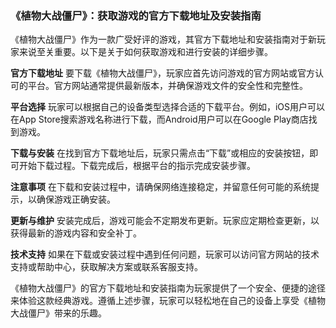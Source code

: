 ### 《植物大战僵尸》：获取游戏的官方下载地址及安装指南

《植物大战僵尸》作为一款广受好评的游戏，其官方下载地址和安装指南对于新玩家来说至关重要。以下是关于如何获取游戏和进行安装的详细步骤。

**官方下载地址**
要下载《植物大战僵尸》，玩家应首先访问游戏的官方网站或官方认可的平台。官方网站通常提供最新版本，并确保游戏文件的安全性和完整性。

**平台选择**
玩家可以根据自己的设备类型选择合适的下载平台。例如，iOS用户可以在App Store搜索游戏名称进行下载，而Android用户可以在Google Play商店找到游戏。

**下载与安装**
在找到官方下载地址后，玩家只需点击“下载”或相应的安装按钮，即可开始下载过程。下载完成后，根据平台的指示完成安装步骤。

**注意事项**
在下载和安装过程中，请确保网络连接稳定，并留意任何可能的系统提示，以确保游戏正确安装。

**更新与维护**
安装完成后，游戏可能会不定期发布更新。玩家应定期检查更新，以获得最新的游戏内容和安全补丁。

**技术支持**
如果在下载或安装过程中遇到任何问题，玩家可以访问官方网站的技术支持或帮助中心，获取解决方案或联系客服支持。

《植物大战僵尸》的官方下载地址和安装指南为玩家提供了一个安全、便捷的途径来体验这款经典游戏。遵循上述步骤，玩家可以轻松地在自己的设备上享受《植物大战僵尸》带来的乐趣。